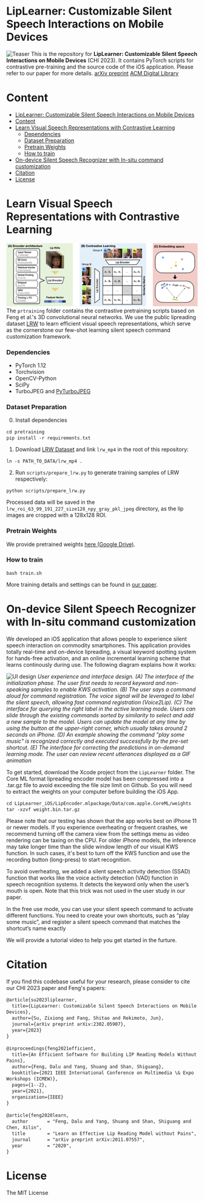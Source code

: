 
# LipLearner: Customizable Silent Speech Interactions on Mobile Devices
![Teaser](./src/teaser_v2.png "Example Interaction of LipLearner")
This is the repository for **LipLearner: Customizable Silent Speech Interactions on Mobile Devices** (CHI 2023). It contains PyTorch scripts for contrastive pre-training and the source code of the iOS application. Please refer to our paper for more details. 
[arXiv preprint](https://arxiv.org/abs/2302.05907) 
[ACM Digital Library](https://doi.org/10.1145/3544548.3581465)

# Content
- [LipLearner: Customizable Silent Speech Interactions on Mobile Devices](#liplearner-customizable-silent-speech-interactions-on-mobile-devices)
- [Content](#content)
- [Learn Visual Speech Representations with Contrastive Learning](#learn-visual-speech-representations-with-contrastive-learning)
    - [Dependencies](#dependencies)
    - [Dataset Preparation](#dataset-preparation)
    - [Pretrain Weights](#pretrain-weights)
    - [How to train](#how-to-train)
- [On-device Silent Speech Recognizer with In-situ command customization](#on-device-silent-speech-recognizer-with-in-situ-command-customization)
- [Citation](#citation)
- [License](#license)

# Learn Visual Speech Representations with Contrastive Learning
![pretraining](src/contrastive_learning.png)
The `prtraining` folder contains the contrastive pretraining scripts based on Feng et al.'s 3D convolutional neural networks. We use the public lipreading dataset [LRW](http://www.robots.ox.ac.uk/~vgg/data/lip_reading/lrw1.html) to learn efficient visual speech representations, which serve as the cornerstone our few-shot learning silent speech command customization framework.


### Dependencies

- PyTorch 1.12
- Torchvision
- OpenCV-Python
- SciPy
- TurboJPEG and [PyTurboJPEG](https://github.com/lilohuang/PyTurboJPEG)

### Dataset Preparation

0. Install dependencies

```
cd pretraining
pip install -r requirements.txt
```

1. Download [LRW Dataset](http://www.robots.ox.ac.uk/~vgg/data/lip_reading/lrw1.htm) and link `lrw_mp4` in the root of this repository:

```
ln -s PATH_TO_DATA/lrw_mp4 .
```

2. Run `scripts/prepare_lrw.py` to generate training samples of LRW respectively:

```
python scripts/prepare_lrw.py
```
Processed data will be saved in the `lrw_roi_63_99_191_227_size128_npy_gray_pkl_jpeg` directory, as the lip images are cropped with a 128x128 ROI.

### Pretrain Weights

We provide pretrained weights [here (Google Drive)](https://drive.google.com/drive/folders/xxx.xxx).

### How to train
```
bash train.sh
```

More training details and settings can be found in [our paper](https://arxiv.org/abs/xxx.xxx).

# On-device Silent Speech Recognizer with In-situ command customization



We developed an iOS application that allows people to experience silent speech interaction on commodity smartphones. This application provides totally real-time and on-device lipreading, a visual keyword spotting system for hands-free activation, and an online incremental learning scheme that learns continously during use. The following diagram explains how it works:

![UI design](src/UIdesign.png)
*User experience and interface design. (A) The interface of the initialization phase. The user first needs to record keyword and non-speaking samples to enable KWS activation. (B) The user says a command aloud for command registration. The voice signal will be leveraged to label the silent speech, allowing fast command registration (Voice2Lip). (C) The interface for querying the right label in the active learning mode. Users can slide through the existing commands sorted by similarity to select and add a new sample to the model. Users can update the model at any time by using the button at the upper-right corner, which usually takes around 2 seconds on iPhone. (D) An example showing the command "play some music" is recognized correctly and executed successfully by the pre-set shortcut. (E) The interface for correcting the predictions in on-demand learning mode. The user can review recent utterances displayed as a GIF animation*

To get started, download the Xcode project from the `LipLearner` folder. The Core ML format lipreading encoder model has been compressed into a .tar.gz file to avoid exceeding the file size limit on Github. So you will need to extract the weights on your computer before building the iOS App.

```
cd LipLearner_iOS/LipEncoder.mlpackage/Data/com.apple.CoreML/weights
tar -xzvf weight.bin.tar.gz
```

Please note that our testing has shown that the app works best on iPhone 11 or newer models. If you experience overheating or frequent crashes, we recommend turning off the camera view from the settings menu as video rendering can be taxing on the CPU. For older iPhone models, the inference may take longer time than the slide window length of our visual KWS function. In such cases, it's best to turn off the KWS function and use the recording button (long-press) to start recognition.

To avoid overheating, we added a silent speech activity detection (SSAD) function that works like the voice activity detection (VAD) function in speech recognition systems. It detects the keyword only when the user’s mouth is open. Note that this trick was not used in the user study in our paper.

In the free use mode, you can use your silent speech command to activate different functions. You need to create your own shortcuts, such as “play some music”, and register a silent speech command that matches the shortcut’s name exactly


We will provide a tutorial video to help you get started in the furture.

# Citation

If you find this codebase useful for your research, please consider to cite our CHI 2023 paper and Feng's papers:

```
@article{su2023liplearner,
  title={LipLearner: Customizable Silent Speech Interactions on Mobile Devices},
  author={Su, Zixiong and Fang, Shitao and Rekimoto, Jun},
  journal={arXiv preprint arXiv:2302.05907},
  year={2023}
}

@inproceedings{feng2021efficient,
  title={An Efficient Software for Building LIP Reading Models Without Pains},
  author={Feng, Dalu and Yang, Shuang and Shan, Shiguang},
  booktitle={2021 IEEE International Conference on Multimedia \& Expo Workshops (ICMEW)},
  pages={1--2},
  year={2021},
  organization={IEEE}
}

@article{feng2020learn,
  author       = "Feng, Dalu and Yang, Shuang and Shan, Shiguang and Chen, Xilin",
  title        = "Learn an Effective Lip Reading Model without Pains",
  journal      = "arXiv preprint arXiv:2011.07557",
  year         = "2020",
}
```

# License

The MIT License
